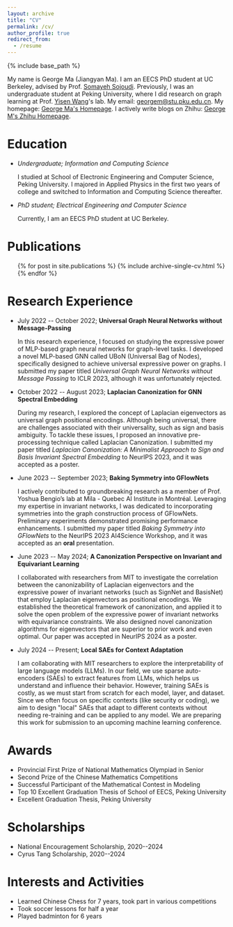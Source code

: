 ```yaml
---
layout: archive
title: "CV"
permalink: /cv/
author_profile: true
redirect_from:
  - /resume
---
```


{% include base_path %}

My name is George Ma (Jiangyan Ma). I am an EECS PhD student at UC Berkeley, advised by Prof. [Somayeh Sojoudi](https://people.eecs.berkeley.edu/~sojoudi/). Previously, I was an undergraduate student at Peking University, where I did research on graph learning at Prof. [Yisen Wang](https://yisenwang.github.io/)'s lab. My email: [georgem@stu.pku.edu.cn](mailto:georgem@stu.pku.edu.cn). My homepage: [George Ma's Homepage](https://georgemlp.github.io). I actively write blogs on Zhihu: [George M's Zhihu Homepage](https://www.zhihu.com/people/george-m-55/posts).

Education
======
- *Undergraduate; Information and Computing Science*

  I studied at School of Electronic Engineering and Computer Science, Peking University. I majored in Applied Physics in the first two years of college and switched to Information and Computing Science thereafter.

- *PhD student; Electrical Engineering and Computer Science*

  Currently, I am an EECS PhD student at UC Berkeley.

Publications
======
  <ul>{% for post in site.publications %}
    {% include archive-single-cv.html %}
  {% endfor %}</ul>

Research Experience
======

- July 2022 -- October 2022; **Universal Graph Neural Networks without Message-Passing**

  In this research experience, I focused on studying the expressive power of MLP-based graph neural networks for graph-level tasks. I developed a novel MLP-based GNN called UBoN (Universal Bag of Nodes), specifically designed to achieve universal expressive power on graphs. I submitted my paper titled *Universal Graph Neural Networks without Message Passing* to ICLR 2023, although it was unfortunately rejected.

- October 2022 -- August 2023; **Laplacian Canonization for GNN Spectral Embedding**

  During my research, I explored the concept of Laplacian eigenvectors as universal graph positional encodings. Although being universal, there are challenges associated with their universality, such as sign and basis ambiguity. To tackle these issues, I proposed an innovative pre-processing technique called Laplacian Canonization. I submitted my paper titled *Laplacian Canonization: A Minimalist Approach to Sign and Basis Invariant Spectral Embedding* to NeurIPS 2023, and it was accepted as a poster.

- June 2023 -- September 2023; **Baking Symmetry into GFlowNets**

  I actively contributed to groundbreaking research as a member of Prof. Yoshua Bengio’s lab at Mila - Quebec AI Institute in Montréal. Leveraging my expertise in invariant networks, I was dedicated to incorporating symmetries into the graph construction process of GFlowNets. Preliminary experiments demonstrated promising performance enhancements. I submitted my paper titled *Baking Symmetry into GFlowNets* to the NeurIPS 2023 AI4Science Workshop, and it was accepted as an **oral** presentation.

- June 2023 -- May 2024; **A Canonization Perspective on Invariant and Equivariant Learning**

  I collaborated with researchers from MIT to investigate the correlation between the canonizability of Laplacian eigenvectors and the expressive power of invariant networks (such as SignNet and BasisNet) that employ Laplacian eigenvectors as positional encodings. We established the theoretical framework of canonization, and applied it to solve the open problem of the expressive power of invariant networks with equivariance constraints. We also designed novel canonization algorithms for eigenvectors that are superior to prior work and even optimal. Our paper was accepted in NeurIPS 2024 as a poster.

- July 2024 -- Present; **Local SAEs for Context Adaptation**

  I am collaborating with MIT researchers to explore the interpretability of large language models (LLMs). In our field, we use sparse auto-encoders (SAEs) to extract features from LLMs, which helps us understand and influence their behavior. However, training SAEs is costly, as we must start from scratch for each model, layer, and dataset. Since we often focus on specific contexts (like security or coding), we aim to design "local" SAEs that adapt to different contexts without needing re-training and can be applied to any model. We are preparing this work for submission to an upcoming machine learning conference.

Awards
======

- Provincial First Prize of National Mathematics Olympiad in Senior
- Second Prize of the Chinese Mathematics Competitions
- Successful Participant of the Mathematical Contest in Modeling
- Top 10 Excellent Graduation Thesis of School of EECS, Peking University
- Excellent Graduation Thesis, Peking University

Scholarships
======

- National Encouragement Scholarship, 2020--2024
- Cyrus Tang Scholarship, 2020--2024

Interests and Activities
======

- Learned Chinese Chess for 7 years, took part in various competitions
- Took soccer lessons for half a year
- Played badminton for 6 years
  
<!-- Talks
======
  <ul>{% for post in site.talks %}
    {% include archive-single-talk-cv.html %}
  {% endfor %}</ul>
  
Teaching
======
  <ul>{% for post in site.teaching %}
    {% include archive-single-cv.html %}
  {% endfor %}</ul> -->
